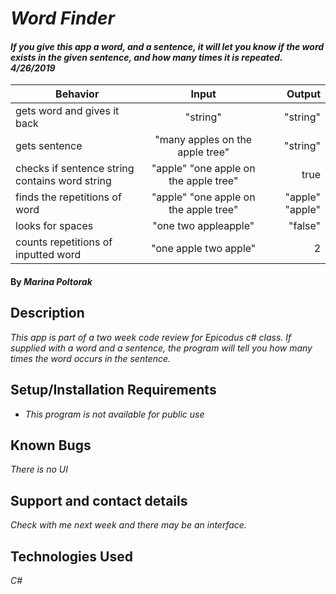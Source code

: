 # _Word Finder_

#### _If you give this app a word, and a sentence, it will let you know if the word exists in the given sentence, and how many times it is repeated. 4/26/2019_

| Behavior | Input | Output |
| ------------- |:-------------:| -----:|
| gets word and gives it back | "string" | "string" |
| gets sentence | "many apples on the apple tree" | "string" |
| checks if sentence string contains word string | "apple" "one apple on the apple tree" | true |
| finds the repetitions of word | "apple" "one apple on the apple tree" | "apple" "apple" |
| looks for spaces | "one two appleapple" | "false" |
| counts repetitions of inputted word | "one apple two apple" | 2 | 

#### By _**Marina Poltorak**_

## Description

_This app is part of a two week code review for Epicodus c# class. If supplied with a word and a sentence, the program will tell you how many times the word occurs in the sentence._

## Setup/Installation Requirements

* _This program is not available for public use_

## Known Bugs

_There is no UI_

## Support and contact details

_Check with me next week and there may be an interface._

## Technologies Used

_C#_

